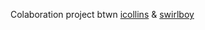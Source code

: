 Colaboration project btwn [icollins](https://github.com/icollinss) & [swirlboy](https://github.com/Swirlboy/)
